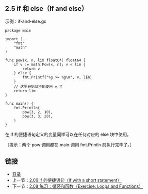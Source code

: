 ## 2.5 if 和 else（If and else）

示例：if-and-else.go

    package main

    import (
    	"fmt"
    	"math"
    )

    func pow(x, n, lim float64) float64 {
    	if v := math.Pow(x, n); v < lim {
    		return v
    	} else {
    		fmt.Printf("%g >= %g\n", v, lim)
    	}
    	// 这里开始就不能使用 v 了
    	return lim
    }

    func main() {
    	fmt.Println(
    		pow(3, 2, 10),
    		pow(3, 3, 20),
    	)
    }

在 if 的便捷语句定义的变量同样可以在任何对应的 else 块中使用。

（提示：两个 pow 调用都在 main 调用 fmt.Println 前执行完毕了。）

## 链接
* [目录](https://github.com/alpha2018/go-zh/blob/master/tour/directory.md)
* 上一节：[2.06 if 的便捷语句（If with a short statement）](https://github.com/alpha2018/go-zh/blob/master/tour/02.06.md)
* 下一节：[2.08 练习：循环和函数（Exercise: Loops and Functions）](https://github.com/alpha2018/go-zh/blob/master/tour/02.08.md)
